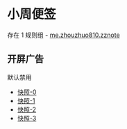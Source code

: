 # 小周便签

存在 1 规则组 - [me.zhouzhuo810.zznote](/src/apps/me.zhouzhuo810.zznote.ts)

## 开屏广告

默认禁用

- [快照-0](https://i.gkd.li/i/12798528)
- [快照-1](https://i.gkd.li/i/12912217)
- [快照-2](https://i.gkd.li/i/13059838)
- [快照-3](https://i.gkd.li/i/13800235)
